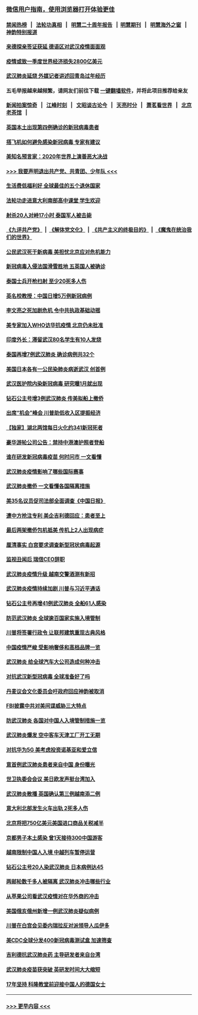 ### [微信用户指南，使用浏览器打开体验更佳](https://github.com/gfw-breaker/banned-news1/blob/master/indexes/wechat-guide.md?t=0)
#### [禁闻热榜](热点新闻.md?t=0)  &nbsp;&nbsp;|&nbsp;&nbsp; [法轮功真相](https://github.com/gfw-breaker/truth/blob/master/README.md?t=0) &nbsp;&nbsp;|&nbsp;&nbsp; [明慧二十周年报告](https://github.com/gfw-breaker/mh-reports/blob/master/README.md?t=0) &nbsp;&nbsp;|&nbsp;&nbsp;[明慧期刊](https://github.com/gfw-breaker/mh-qikan) &nbsp;&nbsp;|&nbsp;&nbsp; [明慧海外之窗](https://github.com/gfw-breaker/mh-news/blob/master/README.md?t=0) &nbsp;&nbsp;|&nbsp;&nbsp; [神韵特别报道](https://github.com/gfw-breaker/mh-news/blob/master/shenyun.md?t=0)
#### [来德探亲签证获延 德语区对武汉疫情面面观](../pages/nsc418/n11856283.md?t=02100401) 
#### [疫情或致一季度世界经济损失2800亿美元](../pages/nsc418/n11855639.md?t=02100401) 
#### [武汉肺炎延烧 外媒记者讲述回青岛过年经历](../pages/nsc418/n11856159.md?t=02100401) 
#### 五毛举报越来越频繁，请网友们前往下载 [一键翻墙软件](https://github.com/gfw-breaker/ssr-accounts)，并将此项目推荐给亲友
#### [新闻拍案惊奇](https://github.com/gfw-breaker/banned-news1/blob/master/pages/link4.md) &nbsp;&nbsp;|&nbsp;&nbsp; [江峰时刻](https://github.com/gfw-breaker/banned-news1/blob/master/pages/link4.md) &nbsp;&nbsp;|&nbsp;&nbsp; [文昭谈古论今](https://github.com/gfw-breaker/banned-news1/blob/master/pages/link4.md) &nbsp;&nbsp;|&nbsp;&nbsp; [天亮时分](https://github.com/gfw-breaker/banned-news1/blob/master/pages/link4.md) &nbsp;&nbsp;|&nbsp;&nbsp; [萧茗看世界](https://github.com/gfw-breaker/banned-news1/blob/master/pages/link4.md) &nbsp;&nbsp;|&nbsp;&nbsp; [北京老茶馆](https://github.com/gfw-breaker/banned-news1/blob/master/pages/link4.md) &nbsp;&nbsp;|&nbsp;&nbsp; 
#### [英国本土出现第四例确诊的新冠病毒患者](../pages/nsc418/n11855930.md?t=02100401) 
#### [搭飞机如何避免感染新冠病毒 专家有建议](../pages/nsc418/n11853427.md?t=02100401) 
#### [美知名预言家：2020年世界上演善恶大决战](../pages/nsc418/n11855418.md?t=02100401) 
#### [>>> 我要声明退出共产党、共青团、少年队 <<<](https://github.com/begood0513/goodnews/blob/master/quit/letter.md) 
#### [生活费低福利好 全球最佳的五个退休国家](../pages/nsc418/n11848347.md?t=02100401) 
#### [法轮功走进意大利南部高中课堂 学生欢迎](../pages/nsc418/n11853859.md?t=02100401) 
#### [射杀20人对峙17小时 泰国军人被击毙](../pages/nsc418/n11854869.md?t=02100401) 
#### [《九评共产党》](https://github.com/begood0513/9ping.md/blob/master/README.md) &nbsp;|&nbsp; [《解体党文化》](../../../../jtdwh.md/blob/master/README.md)  &nbsp;|&nbsp; [《共产主义的终极目的》](../../../../gczydzjmd.md/blob/master/README.md) &nbsp;|&nbsp; [《魔鬼在统治我们的世界》](../../../../mgztzwmdsj.md/blob/master/README.md) 
#### [公民武汉死于新病毒 美担忧北京应对危机能力](../pages/nsc418/n11854331.md?t=02100401) 
#### [新冠病毒入侵法国滑雪胜地 五英国人被确诊](../pages/nsc418/n11854307.md?t=02100401) 
#### [泰国士兵开枪扫射 至少20死多人伤](../pages/nsc418/n11854276.md?t=02100401) 
#### [英名校教授：中国日增5万例新冠病例](../pages/nsc418/n11854174.md?t=02100401) 
#### [李文亮之死加剧危机 令中共执政基础动摇](../pages/nsc418/n11854003.md?t=02100401) 
#### [美专家加入WHO访华抗疫情 北京仍未批准](../pages/nsc418/n11854043.md?t=02100401) 
#### [印度外长：滞留武汉80名学生有10人发烧](../pages/nsc418/n11853821.md?t=02100401) 
#### [泰国再增7例武汉肺炎 确诊病例共32个](../pages/nsc418/n11853808.md?t=02100401) 
#### [美国日本各有一公民染肺炎病逝武汉 创首例](../pages/nsc418/n11853509.md?t=02100401) 
#### [武汉医护院内染新冠病毒 研究曝1月就出现](../pages/nsc418/n11852928.md?t=02100401) 
#### [钻石公主号增3例武汉肺炎 传美拟船上撤侨](../pages/nsc418/n11853240.md?t=02100401) 
#### [出席“机会”峰会 川普助低收入区提振经济](../pages/nsc418/n11853232.md?t=02100401) 
#### [【独家】湖北两馆每日火化约341新冠死者](../pages/nsc418/n11845444.md?t=02100401) 
#### [豪华游轮公司公告：禁持中港澳护照者登船](../pages/nsc418/n11852761.md?t=02100401) 
#### [谁在研发新冠病毒疫苗 何时问市 一文看懂](../pages/nsc418/n11852840.md?t=02100401) 
#### [武汉肺炎疫情影响了哪些国际赛事](../pages/nsc418/n11852441.md?t=02100401) 
#### [武汉肺炎撤侨 一文看懂各国隔离措施](../pages/nsc418/n11844216.md?t=02100401) 
#### [美35名议员促司法部全面调查《中国日报》](../pages/nsc418/n11852435.md?t=02100401) 
#### [遭中方抢注专利 美企吉利德回应：患者至上](../pages/nsc418/n11852037.md?t=02100401) 
#### [最后两架撤侨包机抵美 传机上2人出现病症](../pages/nsc418/n11852173.md?t=02100401) 
#### [厘清事实 白宫要求调查新型冠状病毒起源](../pages/nsc418/n11852106.md?t=02100401) 
#### [监视丑闻后 瑞信CEO辞职](../pages/nsc418/n11852127.md?t=02100401) 
#### [武汉肺炎疫情升级 越南交警酒测有新招](../pages/nsc418/n11851632.md?t=02100401) 
#### [武汉肺炎疫情持续加剧 川普与习近平通话](../pages/nsc418/n11851613.md?t=02100401) 
#### [钻石公主号再增41例武汉肺炎 全船61人感染](../pages/nsc418/n11850401.md?t=02100401) 
#### [防范武汉肺炎 全球逾百国家实施入境管制](../pages/nsc418/n11850557.md?t=02100401) 
#### [川普将签署行政令 让联邦建筑重现古典风格](../pages/nsc418/n11850654.md?t=02100401) 
#### [中国疫情严峻 受影响奢侈和高档品牌一览](../pages/nsc418/n11850319.md?t=02100401) 
#### [武汉肺炎 给全球汽车大公司造成何种冲击](../pages/nsc418/n11850056.md?t=02100401) 
#### [对抗武汉新型冠病毒 全球准备好了吗](../pages/nsc418/n11850142.md?t=02100401) 
#### [丹麦议会文化委员会吁政府回应神韵被取消](../pages/nsc418/n11849312.md?t=02100401) 
#### [FBI披露中共对美间谍威胁三大特点](../pages/nsc418/n11849700.md?t=02100401) 
#### [防武汉肺炎 各国对中国人入境管制措施一览](../pages/nsc418/n11838726.md?t=02100401) 
#### [武汉肺炎爆发 空中客车天津工厂开工无期](../pages/nsc418/n11849634.md?t=02100401) 
#### [对抗华为5G 美考虑投资诺基亚和爱立信](../pages/nsc418/n11849510.md?t=02100401) 
#### [意首例武汉肺炎患者来自中国 身份曝光](../pages/nsc418/n11849454.md?t=02100401) 
#### [世卫执委会会议 美日欧发声挺台湾加入](../pages/nsc418/n11849433.md?t=02100401) 
#### [武汉肺炎散播 英国确认第三例越南添二例](../pages/nsc418/n11849439.md?t=02100401) 
#### [意大利北部发生火车出轨 2死多人伤](../pages/nsc418/n11848999.md?t=02100401) 
#### [北京将把750亿美元美国进口商品关税减半](../pages/nsc418/n11848896.md?t=02100401) 
#### [京都男子本土感染 曾1天接待300中国游客](../pages/nsc418/n11848641.md?t=02100401) 
#### [越南限制中国人入境 中越列车暂停运营](../pages/nsc418/n11847844.md?t=02100401) 
#### [钻石公主号20人染武汉肺炎 日本病例达45](../pages/nsc418/n11847823.md?t=02100401) 
#### [两邮轮数千多人被隔离 武汉肺炎冲击哪些行业](../pages/nsc418/n11847456.md?t=02100401) 
#### [从苹果公司看武汉疫情对在华外商的冲击](../pages/nsc418/n11847586.md?t=02100401) 
#### [美国俄亥俄州新增一例武汉肺炎疑似病例](../pages/nsc418/n11847714.md?t=02100401) 
#### [川普在白宫会见委内瑞拉反对派领导人瓜伊多](../pages/nsc418/n11847391.md?t=02100401) 
#### [美CDC全球分发400新冠病毒测试盒 加速筛查](../pages/nsc418/n11847260.md?t=02100401) 
#### [吉利德抗武汉肺炎药 主导研发者来自台湾](../pages/nsc418/n11847064.md?t=02100401) 
#### [武汉肺炎疫苗获突破 英研发时间大大缩短](../pages/nsc418/n11846915.md?t=02100401) 
#### [17年坚持 科隆教堂前迎接中国人的德国女士](../pages/nsc418/n11846781.md?t=02100401) 

----
#### [ >>> 更早内容 <<< ](../indexes/nsc418-earlier.md)
